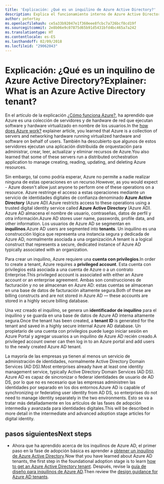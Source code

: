 ```yaml
---
title: 'Explicación: ¿Qué es un inquilino de Azure Active Directory?'
description: Explica el funcionamiento interno de Azure Active Directory para proporcionar una identidad como servicio (IDaaS) en Azure
author: petertay
ms.openlocfilehash: ce5a33b92047e1f360eee8fcbc7a726bcf8cd19f
ms.sourcegitcommit: 2e8b06e9c07875d65b91d5431bfd4bc465a7a242
ms.translationtype: HT
ms.contentlocale: es-ES
ms.lasthandoff: 02/09/2018
ms.locfileid: "29062043"
---
```

# <a name="explainer-what-is-an-azure-active-directory-tenant"></a><span data-ttu-id="07787-103">Explicación: ¿Qué es un inquilino de Azure Active Directory?</span><span class="sxs-lookup"><span data-stu-id="07787-103">Explainer: What is an Azure Active Directory tenant?</span></span>

<span data-ttu-id="07787-104">En el artículo de la explicación [¿Cómo funciona Azure?](azure-explainer.md), ha aprendido que Azure es una colección de servidores y de hardware de red que ejecutan software y hardware virtualizado en nombre de los usuarios.</span><span class="sxs-lookup"><span data-stu-id="07787-104">In the [how does Azure work?](azure-explainer.md) explainer article, you learned that Azure is a collection of servers and networking hardware running virtualized hardware and software on behalf of users.</span></span> <span data-ttu-id="07787-105">También ha descubierto que algunos de estos servidores ejecutan una aplicación distribuida de orquestación para administrar, crear, leer, actualizar y eliminar recursos de Azure.</span><span class="sxs-lookup"><span data-stu-id="07787-105">You also learned that some of these servers run a distributed orchestration application to manage creating, reading, updating, and deleting Azure resources.</span></span>

<span data-ttu-id="07787-106">Sin embargo, tal como podría esperar, Azure no permite a nadie realizar ninguna de estas operaciones en un recurso.</span><span class="sxs-lookup"><span data-stu-id="07787-106">However, as you would expect - Azure doesn't allow just anyone to perform one of these operations on a resource.</span></span> <span data-ttu-id="07787-107">Azure restringe el acceso a estas operaciones mediante un servicio de identidades digitales de confianza denominado **Azure Active Directory** (Azure AD).</span><span class="sxs-lookup"><span data-stu-id="07787-107">Azure restricts access to these operations using a trusted digital identity service called **Azure Active Directory** (Azure AD).</span></span> <span data-ttu-id="07787-108">Azure AD almacena el nombre de usuario, contraseñas, datos de perfil y otra información.</span><span class="sxs-lookup"><span data-stu-id="07787-108">Azure AD stores user name, passwords, profile data, and other information.</span></span> <span data-ttu-id="07787-109">Los usuarios de Azure AD se segmentan en **inquilinos**.</span><span class="sxs-lookup"><span data-stu-id="07787-109">Azure AD users are segmented into **tenants**.</span></span> <span data-ttu-id="07787-110">Un inquilino es una construcción lógica que representa una instancia segura y dedicada de Azure AD, normalmente asociada a una organización.</span><span class="sxs-lookup"><span data-stu-id="07787-110">A tenant is a logical construct that represents a secure, dedicated instance of Azure AD typically associated with an organization.</span></span>

<span data-ttu-id="07787-111">Para crear un inquilino, Azure requiere una **cuenta con privilegios**.</span><span class="sxs-lookup"><span data-stu-id="07787-111">In order to create a tenant, Azure requires a **privileged account**.</span></span> <span data-ttu-id="07787-112">Esta cuenta con privilegios está asociada a una cuenta de Azure o a un contrato Enterprise.</span><span class="sxs-lookup"><span data-stu-id="07787-112">This privileged account is associated with either an Azure account or an enterprise agreement.</span></span> <span data-ttu-id="07787-113">Ambas son construcciones de facturación y no se almacenan en Azure AD: estas cuentas se almacenan en una base de datos de facturación altamente segura.</span><span class="sxs-lookup"><span data-stu-id="07787-113">Both of these are billing constructs and are not stored in Azure AD &mdash; these accounts are stored in a highly secure billing database.</span></span> 

<span data-ttu-id="07787-114">Una vez creado el inquilino, se genera un **identificador de inquilino** para el inquilino y se guarda en una base de datos de Azure AD interna altamente segura.</span><span class="sxs-lookup"><span data-stu-id="07787-114">Once the tenant has been created, a **tenant ID** is generated for the tenant and saved in a highly secure internal Azure AD database.</span></span> <span data-ttu-id="07787-115">Un propietario de una cuenta con privilegios puede luego iniciar sesión en Azure Portal y agregar usuarios a un inquilino de Azure AD recién creado.</span><span class="sxs-lookup"><span data-stu-id="07787-115">A privileged account owner can then log in to an Azure portal and add users to the newly created Azure AD tenant.</span></span> 

<span data-ttu-id="07787-116">La mayoría de las empresas ya tienen al menos un servicio de administración de identidades, normalmente Active Directory Domain Services (AD DS).</span><span class="sxs-lookup"><span data-stu-id="07787-116">Most enterprises already have at least one identity management service, typically Active Directory Domain Services (AD DS).</span></span> <span data-ttu-id="07787-117">Azure AD es capaz de sincronizar o federar identidades de usuario de AD DS, por lo que no es necesario que las empresas administren las identidades por separado en los dos entornos.</span><span class="sxs-lookup"><span data-stu-id="07787-117">Azure AD is capable of synchronizing or federating user identity from AD DS, so enterprises do not need to manage identity separately in the two environments.</span></span> <span data-ttu-id="07787-118">Esto se va a tratar más detalladamente en los artículos de las fases de adopción intermedia y avanzada para identidades digitales.</span><span class="sxs-lookup"><span data-stu-id="07787-118">This will be described in more detail in the intermediate and advanced adoption stage articles for digital identity.</span></span>

## <a name="next-steps"></a><span data-ttu-id="07787-119">pasos siguientes</span><span class="sxs-lookup"><span data-stu-id="07787-119">Next steps</span></span>

* <span data-ttu-id="07787-120">Ahora que ha aprendido acerca de los inquilinos de Azure AD, el primer paso en la fase de adopción básica es aprender a [obtener un inquilino de Azure Active Directory][how-to-get-aad-tenant].</span><span class="sxs-lookup"><span data-stu-id="07787-120">Now that you have learned about Azure AD tenants, the first step in the foundational adoption stage is to learn [how to get an Azure Active Directory tenant][how-to-get-aad-tenant].</span></span> <span data-ttu-id="07787-121">Después, revise la [guía de diseño para inquilinos de Azure AD](tenant.md).</span><span class="sxs-lookup"><span data-stu-id="07787-121">Then review the [design guidance for Azure AD tenants](tenant.md).</span></span>

<!-- Links -->
[how-to-get-aad-tenant]: /azure/active-directory/develop/active-directory-howto-tenant?toc=/azure/architecture/cloud-adoption-guide/toc.json